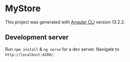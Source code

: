 # MyStore

This project was generated with [Angular CLI](https://github.com/angular/angular-cli) version 13.2.2.

## Development server

Run `npm install` & `ng serve` for a dev server. Navigate to `http://localhost:4200/`.

